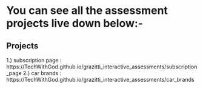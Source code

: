 <h1>You can see all the assessment projects live down below:- <br/></h1>
<h2>Projects</h2>
1.) subscription page : https://TechWithGod.github.io/grazitti_interactive_assessments/subscription_page
2.) car brands : https://TechWithGod.github.io/grazitti_interactive_assessments/car_brands
